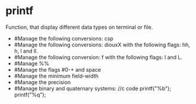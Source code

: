 # printf
Function, that display different data types on terminal or file.

- #Manage the following conversions: csp
- #Manage the following conversions: diouxX with the following flags: hh, h, l and ll.
- #Manage the following conversion: f with the following flags: l and L.
- #Manage %%
- #Manage the flags #0-+ and space
- #Manage the minimum field-width
- #Manage the precision
- #Manage binary and quaternary systems:
  //c code
  printf("%b");
  printf("%q");
